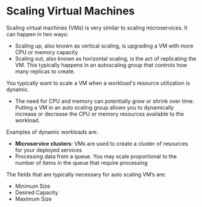 # Scaling Virtual Machines

Scaling virtual machines (VMs) is very similar to scaling microservices. It can happen in two ways:

- Scaling up, also known as vertical scaling, is upgrading a VM with more CPU or memory capacity
- Scaling out, also known as horizontal scaling, is the act of replicating the VM. This typically happens in an autoscaling group that controls how many replicas to create.

You typically want to scale a VM when a workload's resource utilization is dynamic.

- The need for CPU and memory can potentially grow or shrink over time. Putting a VM in an auto scaling group allows you to dynamically increase or decrease the CPU or memory resources available to the workload.

Examples of dynamic workloads are:

- **Microservice clusters**: VMs are used to create a cluster of resources for your deployed services
- Processing data from a queue. You may scale proportional to the number of items in the queue that require processing

The fields that are typically necessary for auto scaling VM’s are:

- Minimum Size
- Desired Capacity
- Maximum Size
